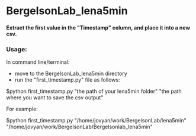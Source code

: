 # BergelsonLab_lena5min

#### Extract the first value in the "Timestamp" column, and place it into a new csv. 

### Usage:

In command line/terminal:
 * move to the BergelsonLab_lena5min directory
 * run the "first_timestamp.py" file as follows:
 
 $python first_timestamp.py "the path of your lena5min folder" "the path where you want to save the csv output"
 
 For example:
 
 $python first_timestamp.py "/home/jovyan/work/BergelsonLab/lena5min" "/home/jovyan/work/BergelsonLab/Bergelsonlab_lena5min"